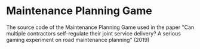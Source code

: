 # Maintenance Planning Game

The source code of the Maintenance Planning Game used in the paper "Can multiple contractors self-regulate their joint service delivery? A serious gaming experiment on road maintenance planning" (2019)